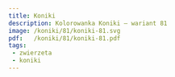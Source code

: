```yaml
---
title: Koniki
description: Kolorowanka Koniki – wariant 81
image: /koniki/81/koniki-81.svg
pdf:   /koniki/81/koniki-81.pdf
tags:
 - zwierzeta
 - koniki
---
```

